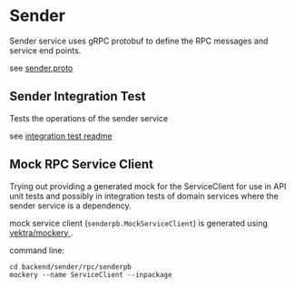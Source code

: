 # Sender

Sender service uses gRPC protobuf to define the RPC messages and service end points.

see [sender.proto](./rpc/senderpb/sender.proto)

## Sender Integration Test
Tests the operations of the sender service

see [integration test readme](./integration_test/README.md)

## Mock RPC Service Client

Trying out providing a generated mock for the ServiceClient for use in API unit tests and possibly in integration tests of domain services where the sender service is a dependency.

mock service client (`senderpb.MockServiceClient`) is generated using [ vektra/mockery ](https://github.com/vektra/mockery/blob/master/pkg/generator.go).

command line:

```
cd backend/sender/rpc/senderpb
mockery --name ServiceClient --inpackage
```